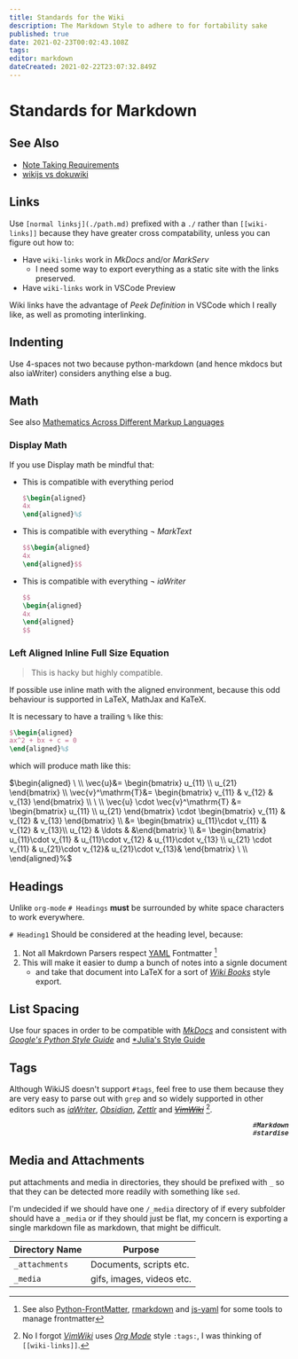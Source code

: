 ```yaml
---
title: Standards for the Wiki
description: The Markdown Style to adhere to for fortability sake
published: true
date: 2021-02-23T00:02:43.108Z
tags: 
editor: markdown
dateCreated: 2021-02-22T23:07:32.849Z
---
```


# Standards for Markdown

## See Also
* [Note Taking Requirements](./Note-Taking-Requirements.md)
* [wikijs vs dokuwiki](./wikijs-vs-dokuwiki)




## Links

Use `[normal linksj](./path.md)` prefixed with a `./` rather than `[[wiki-links]]` because they have greater cross compatability, unless you can figure out how to:

* Have `wiki-links` work in *MkDocs* and/or *MarkServ*
    * I need some way to export everything as a static site with the links preserved.
* Have `wiki-links` work in VSCode Preview


Wiki links have the advantage of *Peek Definition* in VSCode which I really like, as well as promoting interlinking.

## Indenting

Use 4-spaces not two because python-markdown (and hence mkdocs but also iaWriter) considers anything else a bug.

## Math

See also [Mathematics Across Different Markup Languages](./katex-mathjax-and-latex-math.md)

### Display Math

If you use Display math be mindful that:


* This is compatible with everything period
    ```tex
    $\begin{aligned}
    4x
    \end{aligned}%$
    ```

* This is compatible with everything $\neg$ *MarkText*
    ```tex
    $$\begin{aligned}
    4x
    \end{aligned}$$
    ```
* This is compatible with everything $\neg$ *iaWriter*
    ```tex
    $$
    \begin{aligned}
    4x
    \end{aligned}
    $$
    ```

### Left Aligned Inline Full Size Equation

> This is hacky but highly compatible.

If possible use inline math with the aligned environment, because this odd behaviour is supported in LaTeX, MathJax and KaTeX.

It is necessary to have a trailing `%` like this:

```tex
$\begin{aligned}
ax^2 + bx + c = 0
\end{aligned}%$
```
which will produce math like this:

$\begin{aligned}
\ \\
\vec{u}&= \begin{bmatrix} u_{11} \\ u_{21} \end{bmatrix} \\
\vec{v}^\mathrm{T}&= \begin{bmatrix} v_{11} & v_{12} & v_{13} \end{bmatrix} \\
\ \\
\vec{u} \cdot  \vec{v}^\mathrm{T} &= \begin{bmatrix} u_{11} \\ u_{21} \end{bmatrix} \cdot  \begin{bmatrix} v_{11} & v_{12} & v_{13} \end{bmatrix} \\
&= \begin{bmatrix} u_{11}\cdot  v_{11} & v_{12} & v_{13}\\
u_{12} & \ldots & &\end{bmatrix} \\
&= \begin{bmatrix} u_{11}\cdot  v_{11} & u_{11}\cdot  v_{12} & u_{11}\cdot  v_{13} \\
u_{21} \cdot  v_{11} & u_{21}\cdot  v_{12}& u_{21}\cdot  v_{13}& \end{bmatrix}
\ \\
\end{aligned}%$



## Headings

Unlike `org-mode` `# Headings` **must** be surrounded by white space characters to work everywhere.

`# Heading1` Should be considered at the heading level, because:

1. Not all Makrdown Parsers respect [YAML] Fontmatter [^frontmatter-tools]
2. This will make it easier to dump a bunch of notes into a signle document
    * and take that document into LaTeX for a sort of [*Wiki Books*] style export.
  
 

[*Wiki Books*]: https://en.wikibooks.org/wiki/Main_Page
[YAML]: https://github.com/jekyll/jekyll/wiki/yaml-front-matter
[rmarkdown]: https://cran.r-project.org/web/packages/rmarkdown/index.html
[js-yaml]: https://github.com/nodeca/js-yaml
[Python-FrontMatter]: https://pypi.org/project/python-frontmatter/
[^frontmatter-tools]: See also [Python-FrontMatter], [rmarkdown] and [js-yaml] for some tools to manage frontmatter

## List Spacing

Use four spaces in order to be compatible with [*MkDocs*] and consistent with [*Google's Python Style Guide*] and [*Julia's Style Guide]

[*MkDocs*]: https://www.mkdocs.org/user-guide/writing-your-docs/#file-layout
[*Google's Python Style Guide*]: https://juliapackages.com/p/style
[*Julia's Style Guide]: https://juliapackages.com/p/style

## Tags

Although WikiJS doesn't support `#tags`, feel free to use them because they are very easy to parse out with `grep` and so widely supported in other editors such as [*iaWriter*], [*Obsidian*], [*Zettlr*] and ~~[*VimWiki*]~~ [^vwtg].

 <p style = "font-family:Courier New,Courier, monospace,serif;font-size:12px;font-style:italic; " align="right"  color=blue>
   <b>
      #Markdown<br>
      #stardise<br>
      </b>
      </p>
      
[*iaWriter*]: https://ia.net/writer
[*Obsidian*]: https://obsidian.md/
[*Zettlr*]: https://www.zettlr.com/
[*VimWiki*]: https://github.com/vimwiki/vimwiki
[*Org Mode*]: https://orgmode.org/manual/

[^vwtg]: No I forgot [*VimWiki*] uses [*Org Mode*] style `:tags:`, I was thinking of `[[wiki-links]]`.

      
      
## Media and Attachments

put attachments and media in directories, they should be prefixed with `_` so that they can be detected more readily with something like `sed`.

I'm undecided if we should have one `/_media` directory of if every subfolder should have a `_media` or if they should just be flat, my concern is exporting a single markdown file as markdown, that might be difficult.

| Directory Name | Purpose |
|--- | --- | 
|`_attachments` | Documents, scripts etc. |
| `_media` | gifs, images, videos etc. |
      
      
      
      
      
      
      
      
      
      
      
      
      
      
      
      
      